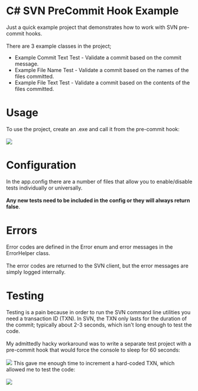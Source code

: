 # C# SVN PreCommit Hook Example

Just a quick example project that demonstrates how to work with SVN pre-commit hooks.
<br><br>
There are 3 example classes in the project;<br>
<ul>
<li>Example Commit Text Test - Validate a commit based on the commit message.
</li>
<li>
Example File Name Test - Validate a commit based on the names of the files committed.
</li>
<li>
Example File Text Test - Validate a commit based on the contents of the files committed.
</li>
</ul>
<h1>Usage</h1>
To use the project, create an .exe and call it from the pre-commit hook:
<br><br>
<img src="https://i.imgur.com/oy7igSV.png">
<h1>Configuration</h1>
In the app.config there are a number of files that allow you to enable/disable tests individually or universally. 
<br><br>
<b>Any new tests need to be included in the config or they will always return false</b>.
<h1>Errors</h1>
Error codes are defined in the Error enum and error messages in the ErrorHelper class.
<br><br>
The error codes are returned to the SVN client, but the error messages are simply logged internally.
<h1>Testing</h1>
Testing is a pain because in order to run the SVN command line utilities you need a transaction ID (TXN). In SVN, the TXN only lasts for the duration of the commit; typically about 2-3 seconds, which isn't long enough to test the code.
<br><br>
My admittedly hacky workaround was to write a separate test project with a pre-commit hook that would force the console to sleep for 60 seconds:
<br><br>
<img src="https://i.imgur.com/g10nTUq.png">
This gave me enough time to increment a hard-coded TXN, which allowed me to test the code:
<br><br>
<img src="https://i.imgur.com/IbIy08L.png">
